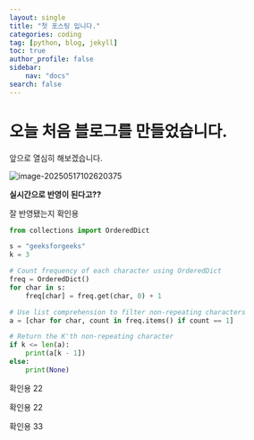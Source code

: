 ```yaml
---
layout: single
title: "첫 포스팅 입니다."
categories: coding
tag: [python, blog, jekyll]
toc: true
author_profile: false
sidebar:
    nav: "docs"
search: false
---
```


# 오늘 처음 블로그를 만들었습니다.

앞으로 열심히 해보겠습니다.

![image-20250517102620375](C:\gitblog\lbakim.github.io\images\2025-05-14-first\image-20250517102620375.png)

**실시간으로 반영이 된다고??**



잘 반영됐는지 확인용 

```python
from collections import OrderedDict

s = "geeksforgeeks"
k = 3

# Count frequency of each character using OrderedDict
freq = OrderedDict()
for char in s:
    freq[char] = freq.get(char, 0) + 1

# Use list comprehension to filter non-repeating characters
a = [char for char, count in freq.items() if count == 1]

# Return the K'th non-repeating character
if k <= len(a):
    print(a[k - 1]) 
else:
    print(None)
```



확인용 22

확인용 22

확인용 33

